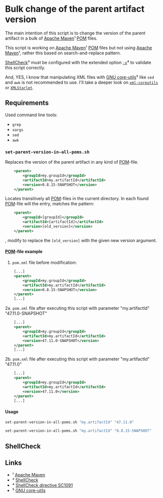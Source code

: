 # Bulk change of the parent artifact version

The main intention of this script is to change the version of the parent artifact in a bulk of [Apache Maven][maven]¹ [POM][maven-pom] files.

This script is working on [Apache Maven][maven]¹ [POM][maven-pom] files but not using [Apache Maven][maven]¹, rather this based on search-and-replace pattern.

[ShellCheck][shellcheck]³ must be configured with the extended option [`-x`][SC1091]⁴ to validate this script correctly.

And, YES, I know that manipulating XML files with [GNU core-utils][core-utils]⁵ like `sed` and `awk` is not recommended to use.
I'll take a deeper look on [`xml-coreutils`][xml-coreutils] or [`XMLStarlet`][xmlstarlet].

## Requirements

Used command line tools:

* `grep`
* `xargs`
* `sed`
* `awk`

### `set-parent-version-in-all-poms.sh`

Replaces the version of the parent artifact in any kind of [POM][maven-pom]-file.

```xml
    <parent>
        <groupId>my.groupId</groupId>
        <artifactId>my.artifactId</artifactId>
        <version>0.8.15-SNAPSHOT</version>
    </parent>
```

Locates transitively all [POM][maven-pom]-files in the current directory.
In each found [POM][maven-pom]-file will the entry,  matches the pattern:

```xml
    <parent>
        <groupId>[groupId]</groupId>
        <artifactId>[artifactId]</artifactId>
        <version>[old_version]</version>
    </parent>
```

, modify to replace the `[old_version]` with the given new version argument.

#### [POM][maven-pom]-file example

1. `pom.xml` file before modification:

```xml
    [...]
    <parent>
        <groupId>my.groupId</groupId>
        <artifactId>my.artifactId</artifactId>
        <version>0.8.15-SNAPSHOT</version>
    </parent>
    [...]
```

2a. `pom.xml` file after executing this script with parameter "my.artifactId" "47.11.0-SNAPSHOT"

```xml
    [...]
    <parent>
        <groupId>my.groupId</groupId>
        <artifactId>my.artifactId</artifactId>
        <version>47.11.0-SNAPSHOT</version>
    </parent>
    [...]
```

2b. `pom.xml` file after executing this script with parameter "my.artifactId" "47.11.0"

```xml
    [...]
    <parent>
        <groupId>my.groupId</groupId>
        <artifactId>my.artifactId</artifactId>
        <version>47.11.0</version>
    </parent>
    [...]
```

#### Usage

```bash
set-parent-version-in-all-poms.sh "my.artifactId" "47.11.0"
```

```bash
set-parent-version-in-all-poms.sh "my.artifactId" "0.8.15-SNAPSHOT"
```

## ShellCheck

## Links

* ¹ [Apache Maven][maven]
* ³ [ShellCheck][shellcheck]
* ⁴ [ShellCheck directive SC1091][SC1091]
* ⁵ [GNU core-utils][core-utils]

[maven]:https://maven.apache.org
[p2-maven-plugin]:https://github.com/reficio/p2-maven-plugin
[shellcheck]:https://www.shellcheck.net
[SC1091]:https://github.com/koalaman/shellcheck/wiki/SC1091
[maven-pom]:https://maven.apache.org/pom.html#What_is_the_POM
[xml-coreutils]:http://xml-coreutils.sourceforge.net/introduction.html
[core-utils]:https://www.gnu.org/software/coreutils/manual/coreutils.html
[xmlstarlet]:http://xmlstar.sourceforge.net/
